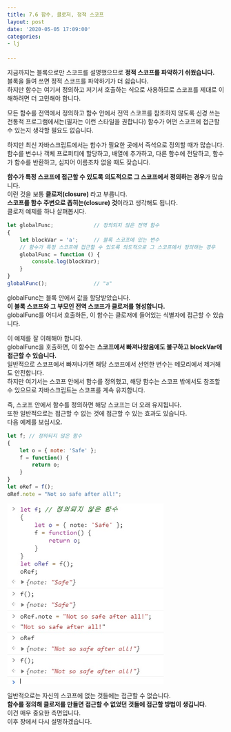 ```yaml
---
title: 7.6 함수, 클로저, 정적 스코프
layout: post
date: '2020-05-05 17:09:00'
categories:
- lj

---
```


지금까지는 블록으로만 스코프를 설명했으므로 **정적 스코프를 파악하기 쉬웠습니다.**  
블록을 들여 쓰면 정적 스코프를 파악하기가 더 쉽습니다.  
하지만 함수는 여기서 정의하고 저기서 호출하는 식으로 사용하므로 스코프를 제대로 이해하려면 더 고민해야 합니다.

모든 함수를 전역에서 정의하고 함수 안에서 전역 스코프를 참조하지 않도록 신경 쓰는 전통적 프로그램에서는(필자는 이런 스타일을 권합니다) 함수가 어떤 스코프에 접근할 수 있는지 생각할 필요도 없습니다.

하지만 최신 자바스크립트에서는 함수가 필요한 곳에서 즉석으로 정의할 때가 많습니다.  
함수를 변수나 객체 프로퍼티에 할당하고, 배열에 추가하고, 다른 함수에 전달하고, 함수가 함수를 반환하고, 심지어 이름조차 없을 때도 잦습니다.

**함수가 특정 스코프에 접근할 수 있도록 의도적으로 그 스코프에서 정의하는 경우**가 많습니다.  
이런 것을 보통 **클로저(closure)** 라고 부릅니다.  
**스코프를 함수 주변으로 좁히는(closure) 것**이라고 생각해도 됩니다.  
클로저 예제를 하나 살펴봅시다.

```javascript
let globalFunc;             // 정의되지 않은 전역 함수
{
	let blockVar = 'a';     // 블록 스코프에 있는 변수
	// 함수가 특정 스코프에 접근할 수 있도록 의도적으로 그 스코프에서 정의하는 경우
	globalFunc = function () {
		console.log(blockVar);
	}
}
globalFunc();               // "a"
```

globalFunc는 블록 안에서 값을 할당받았습니다.  
**이 블록 스코프와 그 부모인 전역 스코프가 클로저를 형성합니다.**  
globalFunc를 어디서 호출하든, 이 함수는 클로저에 들어있는 식별자에 접근할 수 있습니다.  

이 예제를 잘 이해해야 합니다.  
globalFunc을 호출하면, 이 함수는 **스코프에서 빠져나왔음에도 불구하고 blockVar에 접근할 수 있습니다.**  
일반적으로 스코프에서 빠져나가면 해당 스코프에서 선언한 변수는 메모리에서 제거해도 안전합니다.  
하지만 여기서는 스코프 안에서 함수를 정의했고, 해당 함수는 스코프 밖에서도 참조할 수 있으므로 자바스크립트는 스코프를 계속 유지합니다.

즉, 스코프 안에서 함수를 정의하면 해당 스코프는 더 오래 유지됩니다.  
또한 일반적으로는 접근할 수 없는 것에 접근할 수 있는 효과도 있습니다.  
다음 예제를 보십시오.

```javascript
let f; // 정의되지 않은 함수
{
	let o = { note: 'Safe' };
	f = function() {
		return o;
	}
}
let oRef = f();
oRef.note = "Not so safe after all!";
```

![](/static/img/learningjs/image49.jpg)

일반적으로는 자신의 스코프에 없는 것들에는 접근할 수 없습니다.  
**함수를 정의해 클로저를 만들면 접근할 수 없었던 것들에 접근할 방법이 생깁니다.**  
이건 매우 중요한 측면입니다.  
이후 장에서 다시 설명하겠습니다.